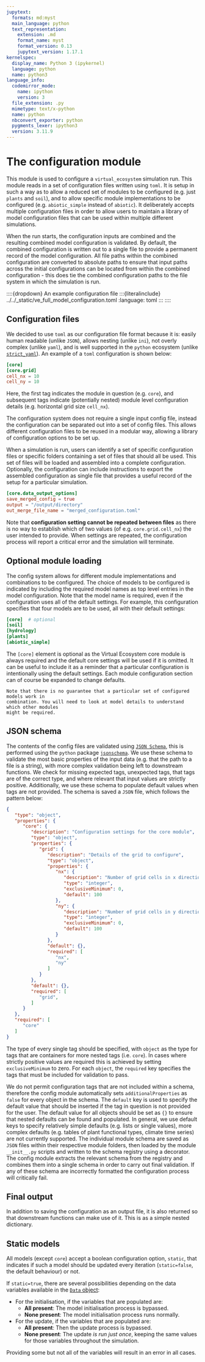 ```yaml
---
jupytext:
  formats: md:myst
  main_language: python
  text_representation:
    extension: .md
    format_name: myst
    format_version: 0.13
    jupytext_version: 1.17.1
kernelspec:
  display_name: Python 3 (ipykernel)
  language: python
  name: python3
language_info:
  codemirror_mode:
    name: ipython
    version: 3
  file_extension: .py
  mimetype: text/x-python
  name: python
  nbconvert_exporter: python
  pygments_lexer: ipython3
  version: 3.11.9
---
```


# The configuration module

This module is used to configure a `virtual_ecosystem` simulation run. This module
reads in a set of configuration files written using `toml`. It is setup in such a way as
to allow a reduced set of modules to be configured (e.g. just `plants` and `soil`), and
to allow specific module implementations to be configured (e.g. `abiotic_simple`
instead of `abiotic`). It deliberately accepts multiple configuration files in order to
allow users to maintain a library of model configuration files that can be used within
multiple different simulations.

When the run starts, the configuration inputs are combined and the resulting combined
model configuration is validated. By default, the combined configuration is written out
to a single file to provide a permanent record of the model configuration. All file
paths within the combined configuration are converted to absolute paths to ensure that
input paths across the initial configurations can be located from within the combined
configuration - this does tie the combined configuration paths to the file system in
which the simulation is run.

::::{dropdown} An example configuration file
:::{literalinclude} ../../_static/ve_full_model_configuration.toml
:language: toml
:::
::::

## Configuration files

We decided to use `toml` as our configuration file format because it is: easily human
readable (unlike `JSON`), allows nesting (unlike `ini`), not overly complex (unlike
`yaml`), and is well supported in the `python` ecosystem (unlike
[`strict_yaml`](https://github.com/crdoconnor/strictyaml)). An example of a `toml`
configuration is shown below:

```toml
[core]
[core.grid]
cell_nx = 10
cell_ny = 10
```

Here, the first tag indicates the module in question (e.g. `core`), and subsequent tags
indicate (potentially nested) module level configuration details (e.g. horizontal grid
size `cell_nx`).

The configuration system does not require a single input config file, instead the
configuration can be separated out into a set of config files. This allows different
configuration files to be reused in a modular way, allowing a library of configuration
options to be set up.

When a simulation is run, users can identify a set of specific configuration files or
specific folders containing a set of files that should all be used. This set of files
will be loaded and assembled into a complete configuration. Optionally, the
configuration can include instructions to export the assembled configuration as single
file that provides a useful record of the setup for a particular simulation.

```toml
[core.data_output_options]
save_merged_config = true
output = "/output/directory"
out_merge_file_name = "merged_configuration.toml"
```

Note that **configuration setting cannot be repeated between files** as there is no way
to establish which of two values (of e.g. `core.grid.cell_nx`) the user intended to
provide. When settings are repeated, the configuration process will report a critical
error and the simulation will terminate.

## Optional module loading

The config system allows for different module implementations and combinations to be
configured. The choice of models to be configured is indicated by including the required
model names as top level entries in the model configuration. Note that the model name is
required, even if the configuration uses all of the default settings. For example, this
configuration specifies that four models are to be used, all with their default
settings:

```toml
[core]  # optional
[soil]
[hydrology]
[plants]
[abiotic_simple]
```

The `[core]` element is optional as the Virtual Ecosystem core module is always
required and the default core settings will be used if it is omitted. It can be useful
to include it as a reminder that a particular configuration is intentionally using the
default settings. Each module configuration section can of course be expanded to change
defaults.

```{warning}
Note that there is no guarantee that a particular set of configured models work in
combination. You will need to look at model details to understand which other modules
might be required.
```

## JSON schema

The contents of the config files are validated using [`JSON
Schema`](https://json-schema.org), this is performed using the `python` package
[`jsonschema`](https://pypi.org/project/jsonschema/). We use these schema to validate
the most basic properties of the input data (e.g. that the path to a file is a string),
with more complex validation being left to downstream functions. We check for missing
expected tags, unexpected tags, that tags are of the correct type, and where relevant
that input values are strictly positive. Additionally, we use these schema to populate
default values when tags are not provided. The schema is saved a `JSON` file, which
follows the pattern below:

```json
{
   "type": "object",
   "properties": {
      "core": {
         "description": "Configuration settings for the core module",
         "type": "object",
         "properties": {
            "grid": {
               "description": "Details of the grid to configure",
               "type": "object",
               "properties": {
                  "nx": {
                     "description": "Number of grid cells in x direction",
                     "type": "integer",
                     "exclusiveMinimum": 0,
                     "default": 100
                  },
                  "ny": {
                     "description": "Number of grid cells in y direction",
                     "type": "integer",
                     "exclusiveMinimum": 0,
                     "default": 100
                  }
               },
               "default": {},
               "required": [
                  "nx",
                  "ny"
               ]
            }
         },
         "default": {},
         "required": [
            "grid",
         ]
      }
   },
   "required": [
      "core"
   ]
}
```

The type of every single tag should be specified, with `object` as the type for tags
that are containers for more nested tags (i.e. `core`). In cases where strictly
positive values are required this is achieved by setting `exclusiveMinimum` to zero. For
each `object`, the `required` key specifies the tags that must be included for
validation to pass.

We do not permit configuration tags that are not included within a schema, therefore the
config module automatically sets `additionalProperties` as `false` for every object in
the schema. The `default` key is used to specify the default value that should be
inserted if the tag in question is not provided for the user. The default value for all
objects should be set as `{}` to ensure that nested defaults can be found and populated.
In general, we use default keys to specify relatively simple defaults (e.g. lists or
single values), more complex defaults (e.g. tables of plant functional types, climate
time series) are not currently supported. The individual module schema are saved as
`JSON` files within their respective module folders, then loaded by the module
`__init__.py` scripts and written to the schema registry using a decorator. The config
module extracts the relevant schema from the registry and combines them into a single
schema in order to carry out final validation. If any of these schema are incorrectly
formatted the configuration process will critically fail.

## Final output

In addition to saving the configuration as an output file, it is also returned so that
downstream functions can make use of it. This is as a simple nested dictionary.

## Static models

All models (except `core`) accept a boolean configuration option, `static`, that
indicates if such a model should be updated every iteration (`static=false`, the
default behaviour) or not.

If `static=true`, there are several possibilities depending on the data
variables available in the [`Data` object](../data/data.md):

- For the initialisation, if the variables that are populated are:
  - **All present**: The model initialisation process is bypassed.
  - **None present**: The model initialisation process runs normally.
- For the update, if the variables that are populated are:
  - **All present**: Then the update process is bypassed.
  - **None present**: The update *is run just once*, keeping the same values for those
  variables throughout the simulation.

Providing some but not all of the variables will result in an error in all cases.
